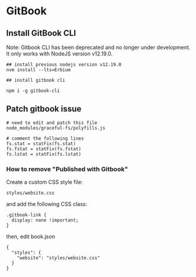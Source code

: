 # GitBook

## Install GitBook CLI

Note: Gitbook CLI has been deprecated and no longer under development. It only works with NodeJS version v12.19.0. 

```
## install previous nodejs version v12.19.0
nvm install --lts=Erbium

## install gitbook cli

npm i -g gitbook-cli
```

## Patch gitbook issue

```
# need to edit and patch this file
node_modules/graceful-fs/polyfills.js

# comment the following lines
fs.stat = statFix(fs.stat)
fs.fstat = statFix(fs.fstat)
fs.lstat = statFix(fs.lstat)
```

### How to remove "Published with Gitbook"

Create a custom CSS style file:

```
styles/website.css
```

and add the following CSS class:

```
.gitbook-link {
  display: none !important;
}
```

then, edit book.json
```
{
  "styles": {
    "website": "styles/website.css"
  }
}
```
